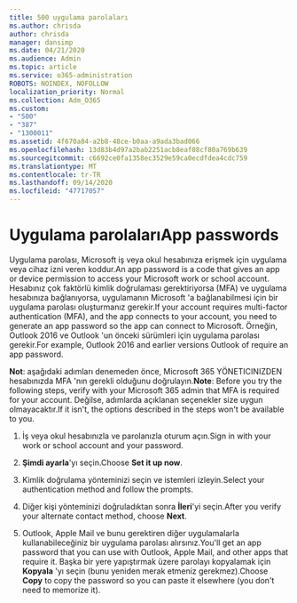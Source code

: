 ```yaml
---
title: 500 uygulama parolaları
ms.author: chrisda
author: chrisda
manager: dansimp
ms.date: 04/21/2020
ms.audience: Admin
ms.topic: article
ms.service: o365-administration
ROBOTS: NOINDEX, NOFOLLOW
localization_priority: Normal
ms.collection: Adm_O365
ms.custom:
- "500"
- "387"
- "1300011"
ms.assetid: 4f670a84-a2b8-48ce-b0aa-a9ada3bad066
ms.openlocfilehash: 13d83b4d97a2bab2251acb8eaf08cf80a769b639
ms.sourcegitcommit: c6692ce0fa1358ec3529e59ca0ecdfdea4cdc759
ms.translationtype: MT
ms.contentlocale: tr-TR
ms.lasthandoff: 09/14/2020
ms.locfileid: "47717057"
---
```

# <a name="app-passwords"></a><span data-ttu-id="9e700-102">Uygulama parolaları</span><span class="sxs-lookup"><span data-stu-id="9e700-102">App passwords</span></span>

<span data-ttu-id="9e700-103">Uygulama parolası, Microsoft iş veya okul hesabınıza erişmek için uygulama veya cihaz izni veren koddur.</span><span class="sxs-lookup"><span data-stu-id="9e700-103">An app password is a code that gives an app or device permission to access your Microsoft work or school account.</span></span> <span data-ttu-id="9e700-104">Hesabınız çok faktörlü kimlik doğrulaması gerektiriyorsa (MFA) ve uygulama hesabınıza bağlanıyorsa, uygulamanın Microsoft 'a bağlanabilmesi için bir uygulama parolası oluşturmanız gerekir.</span><span class="sxs-lookup"><span data-stu-id="9e700-104">If your account requires multi-factor authentication (MFA), and the app connects to your account, you need to generate an app password so the app can connect to Microsoft.</span></span> <span data-ttu-id="9e700-105">Örneğin, Outlook 2016 ve Outlook 'un önceki sürümleri için uygulama parolası gerekir.</span><span class="sxs-lookup"><span data-stu-id="9e700-105">For example, Outlook 2016 and earlier versions Outlook of require an app password.</span></span>

 <span data-ttu-id="9e700-106">**Not**: aşağıdaki adımları denemeden önce, Microsoft 365 YÖNETICINIZDEN hesabınızda MFA 'nın gerekli olduğunu doğrulayın.</span><span class="sxs-lookup"><span data-stu-id="9e700-106">**Note**: Before you try the following steps, verify with your Microsoft 365 admin that MFA is required for your account.</span></span> <span data-ttu-id="9e700-107">Değilse, adımlarda açıklanan seçenekler size uygun olmayacaktır.</span><span class="sxs-lookup"><span data-stu-id="9e700-107">If it isn't, the options described in the steps won't be available to you.</span></span>

1. <span data-ttu-id="9e700-108">İş veya okul hesabınızla ve parolanızla oturum açın.</span><span class="sxs-lookup"><span data-stu-id="9e700-108">Sign in with your work or school account and your password.</span></span>

2. <span data-ttu-id="9e700-109">**Şimdi ayarla**'yı seçin.</span><span class="sxs-lookup"><span data-stu-id="9e700-109">Choose **Set it up now**.</span></span>

3. <span data-ttu-id="9e700-110">Kimlik doğrulama yönteminizi seçin ve istemleri izleyin.</span><span class="sxs-lookup"><span data-stu-id="9e700-110">Select your authentication method and follow the prompts.</span></span>

4. <span data-ttu-id="9e700-111">Diğer kişi yönteminizi doğruladıktan sonra **İleri**'yi seçin.</span><span class="sxs-lookup"><span data-stu-id="9e700-111">After you verify your alternate contact method, choose **Next**.</span></span>

5. <span data-ttu-id="9e700-112">Outlook, Apple Mail ve bunu gerektiren diğer uygulamalarla kullanabileceğiniz bir uygulama parolası alırsınız.</span><span class="sxs-lookup"><span data-stu-id="9e700-112">You'll get an app password that you can use with Outlook, Apple Mail, and other apps that require it.</span></span> <span data-ttu-id="9e700-113">Başka bir yere yapıştırmak üzere parolayı kopyalamak için **Kopyala** 'yı seçin (bunu yeniden merak etmeniz gerekmez).</span><span class="sxs-lookup"><span data-stu-id="9e700-113">Choose **Copy** to copy the password so you can paste it elsewhere (you don't need to memorize it).</span></span>
